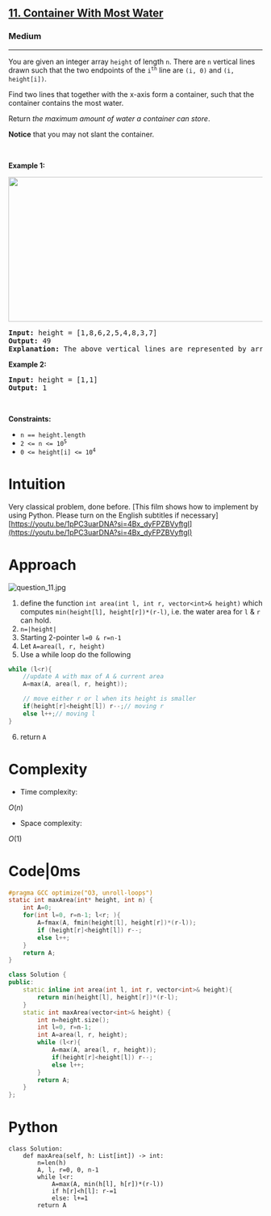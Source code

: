 <h2><a href="https://leetcode.com/problems/container-with-most-water">11. Container With Most Water</a></h2><h3>Medium</h3><hr><p>You are given an integer array <code>height</code> of length <code>n</code>. There are <code>n</code> vertical lines drawn such that the two endpoints of the <code>i<sup>th</sup></code> line are <code>(i, 0)</code> and <code>(i, height[i])</code>.</p>

<p>Find two lines that together with the x-axis form a container, such that the container contains the most water.</p>

<p>Return <em>the maximum amount of water a container can store</em>.</p>

<p><strong>Notice</strong> that you may not slant the container.</p>

<p>&nbsp;</p>
<p><strong class="example">Example 1:</strong></p>
<img alt="" src="https://s3-lc-upload.s3.amazonaws.com/uploads/2018/07/17/question_11.jpg" style="width: 600px; height: 287px;" />
<pre>
<strong>Input:</strong> height = [1,8,6,2,5,4,8,3,7]
<strong>Output:</strong> 49
<strong>Explanation:</strong> The above vertical lines are represented by array [1,8,6,2,5,4,8,3,7]. In this case, the max area of water (blue section) the container can contain is 49.
</pre>

<p><strong class="example">Example 2:</strong></p>

<pre>
<strong>Input:</strong> height = [1,1]
<strong>Output:</strong> 1
</pre>

<p>&nbsp;</p>
<p><strong>Constraints:</strong></p>

<ul>
	<li><code>n == height.length</code></li>
	<li><code>2 &lt;= n &lt;= 10<sup>5</sup></code></li>
	<li><code>0 &lt;= height[i] &lt;= 10<sup>4</sup></code></li>
</ul>

# Intuition
<!-- Describe your first thoughts on how to solve this problem. -->
Very classical problem, done before.
[This film shows how to implement by using Python. Please turn on the  English subtitles if necessary]
[https://youtu.be/1pPC3uarDNA?si=4Bx_dyFPZBVyftgI](https://youtu.be/1pPC3uarDNA?si=4Bx_dyFPZBVyftgI)
# Approach
<!-- Describe your approach to solving the problem. -->
![question_11.jpg](https://assets.leetcode.com/users/images/f2dc13f3-c562-4535-9d46-11bdbf8cf22a_1759539689.56715.jpeg)

1. define the function `int area(int l, int r, vector<int>& height)` which computes `min(height[l], height[r])*(r-l)`, i.e. the water area for `l` & `r` can hold.
2. `n=|height|`
3. Starting 2-pointer `l=0 & r=n-1`
4. Let `A=area(l, r, height)`
5. Use a while loop do the following
```cpp
while (l<r){
    //update A with max of A & current area
    A=max(A, area(l, r, height));

    // move either r or l when its height is smaller
    if(height[r]<height[l]) r--;// moving r
    else l++;// moving l
}
```
6. return `A`
# Complexity
- Time complexity:
<!-- Add your time complexity here, e.g. $$O(n)$$ -->
$O(n)$
- Space complexity:
<!-- Add your space complexity here, e.g. $$O(n)$$ -->
$O(1)$
# Code|0ms
```C []
#pragma GCC optimize("O3, unroll-loops")
static int maxArea(int* height, int n) {
    int A=0;
    for(int l=0, r=n-1; l<r; ){
        A=fmax(A, fmin(height[l], height[r])*(r-l));
        if (height[r]<height[l]) r--;
        else l++;
    }
    return A;
}
```
```cpp []
class Solution {
public:
    static inline int area(int l, int r, vector<int>& height){
        return min(height[l], height[r])*(r-l);
    }
    static int maxArea(vector<int>& height) {
        int n=height.size();
        int l=0, r=n-1;
        int A=area(l, r, height);
        while (l<r){
            A=max(A, area(l, r, height));
            if(height[r]<height[l]) r--;
            else l++;
        }
        return A;   
    }
};
```
# Python

```
class Solution:
    def maxArea(self, h: List[int]) -> int:
        n=len(h)
        A, l, r=0, 0, n-1
        while l<r:
            A=max(A, min(h[l], h[r])*(r-l))
            if h[r]<h[l]: r-=1
            else: l+=1
        return A
        
```
